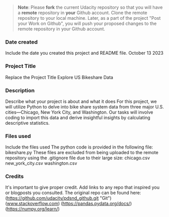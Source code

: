 >**Note**: Please **fork** the current Udacity repository so that you will have a **remote** repository in **your** Github account. Clone the remote repository to your local machine. Later, as a part of the project "Post your Work on Github", you will push your proposed changes to the remote repository in your Github account.

### Date created
Include the date you created this project and README file.
October 13 2023

### Project Title
Replace the Project Title
Explore US Bikeshare Data

### Description
Describe what your project is about and what it does
For this project, we will utilize Python to delve into bike share system data from three major U.S. cities—Chicago, New York City, and Washington. Our tasks will involve coding to import this data and derive insightful insights by calculating descriptive statistics. 
### Files used
Include the files used
    The python code is provided in the following file:
        bikeshare.py
    These files are excluded from being uploaded to the remote repository using the .gitignore file due to their large size:
        chicago.csv
        new_york_city.csv
        washington.csv
### Credits
It's important to give proper credit. Add links to any repo that inspired you or blogposts you consulted.
The original repo can be found here: (https://github.com/udacity/pdsnd_github.git "Git")
(www.stackoverflow.com)
(https://pandas.pydata.org/docs/)
(https://numpy.org/learn/)
